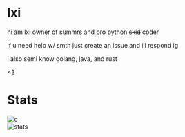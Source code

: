 # lxi


hi am lxi owner of summrs and pro python  ~~skid~~ coder

if u need help w/ smth just create an issue and ill respond ig

i also semi know golang, java, and rust

<3


# Stats
![c](https://github-readme-stats.vercel.app/api/top-langs/?username=lxi1400&layout=compact&theme=dark) </br>
![stats](https://github-readme-stats.vercel.app/api?username=lxi1400&show_icons=true&theme=dark)
